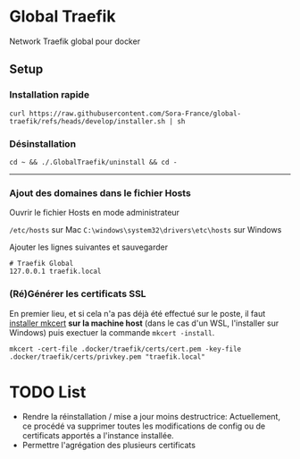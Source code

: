 # Global Traefik
Network Traefik global pour docker

## Setup

### Installation rapide
```shell
curl https://raw.githubusercontent.com/Sora-France/global-traefik/refs/heads/develop/installer.sh | sh
```

### Désinstallation
```shell
cd ~ && ./.GlobalTraefik/uninstall && cd -
```
---

### Ajout des domaines dans le fichier Hosts

Ouvrir le fichier Hosts en mode administrateur

`/etc/hosts` sur Mac
`C:\windows\system32\drivers\etc\hosts` sur Windows

Ajouter les lignes suivantes et sauvegarder

```
# Traefik Global
127.0.0.1 traefik.local
```

### (Ré)Générer les certificats SSL

En premier lieu, et si cela n'a pas déjà été effectué sur le poste, il faut [installer mkcert](https://github.com/FiloSottile/mkcert) **sur la machine host** (dans le cas d'un WSL, l'installer sur Windows) puis exectuer la commande `mkcert -install`.

```shell
mkcert -cert-file .docker/traefik/certs/cert.pem -key-file .docker/traefik/certs/privkey.pem "traefik.local"
```

# TODO List

- Rendre la réinstallation / mise a jour moins destructrice: Actuellement, ce procédé va supprimer toutes les modifications de config ou de certificats apportés a l'instance installée.
- Permettre l'agrégation des plusieurs certificats
